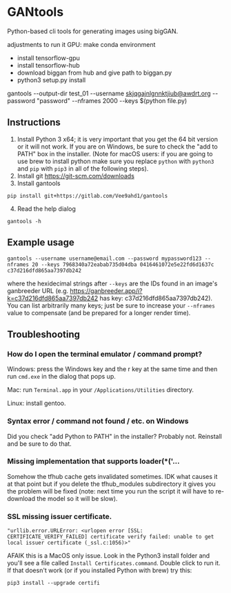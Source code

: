# GANtools

Python-based cli tools for generating images using bigGAN.

adjustments to run it GPU:
make conda environment
- install tensorflow-gpu
- install tensorflow-hub
- download biggan from hub and give path to biggan.py
- python3 setup.py install

gantools --output-dir test_01 --username skjqgajnlgnnktjiub@awdrt.org --password "password" --nframes 2000 --keys $(python file.py)
## Instructions
1. Install Python 3 x64; it is very important that you get the 64 bit version or it will not work. If you are on Windows, be sure to check the "add to PATH" box in the installer. (Note for macOS users: if you are going to use brew to install python make sure you replace `python` with `python3` and `pip` with `pip3` in all of the following steps).
2. Install git
https://git-scm.com/downloads
3. Install gantools
```
pip install git+https://gitlab.com/Vee9ahd1/gantools
```
4. Read the help dialog
```
gantools -h
```
## Example usage
```
gantools --username username@email.com --password mypassword123 --nframes 20 --keys 7968340a72eabab735d04dba 0416461072e5e22fd6d1637c c37d216dfd865aa7397db242
```
where the hexidecimal strings after `--keys` are the IDs found in an image's ganbreeder URL (e.g. https://ganbreeder.app/i?k=c37d216dfd865aa7397db242 has key: c37d216dfd865aa7397db242). You can list arbitrarily many keys; just be sure to increase your `--nframes` value to compensate (and be prepared for a longer render time).
## Troubleshooting
### How do I open the terminal emulator / command prompt?
Windows: press the Windows key and the r key at the same time and then run `cmd.exe` in the dialog that pops up.

Mac: run `Terminal.app` in your `/Applications/Utilities` directory.

Linux: install gentoo.
### Syntax error / command not found / etc. on Windows
Did you check "add Python to PATH" in the installer? Probably not. Reinstall and be sure to do that.
### Missing implementation that supports loader(\*(\'...
Somehow the tfhub cache gets invalidated sometimes. IDK what causes it at that point but if you delete the tfhub\_modules subdirectory it gives you the problem will be fixed (note: next time you run the script it will have to re-download the model so it will be slow).
### SSL missing issuer certificate.
```
"urllib.error.URLError: <urlopen error [SSL: CERTIFICATE_VERIFY_FAILED] certificate verify failed: unable to get local issuer certificate (_ssl.c:1056)>"
```
AFAIK this is a MacOS only issue. Look in the Python3 install folder and you'll see a file called `Install Certificates.command`. Double click to run it. If that doesn't work (or if you installed Python with brew) try this:
```
pip3 install --upgrade certifi
```
